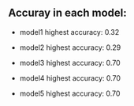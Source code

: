 ## Accuray in each model:

* model1 highest accuracy: 0.32

* model2 highest accuracy: 0.29

* model3 highest accuracy: 0.70

* model4 highest accuracy: 0.70

* model5 highest accuracy: 0.70